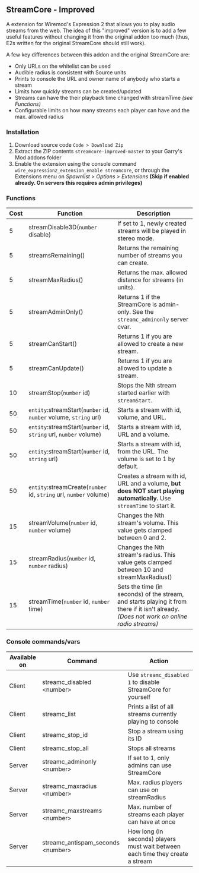 ## StreamCore - Improved

A extension for Wiremod's Expression 2 that allows you to play audio streams from the web. The idea of this "improved" version is to add a few useful features without changing it from the original addon too much (thus, E2s written for the original StreamCore should still work).

A few key differences between this addon and the original StreamCore are:

* Only URLs on the whitelist can be used
* Audible radius is consistent with Source units
* Prints to console the URL and owner name of anybody who starts a stream
* Limits how quickly streams can be created/updated
* Streams can have the their playback time changed with streamTime *(see Functions)*
* Configurable limits on how many streams each player can have and the max. allowed radius

### Installation

1. Download source code `Code > Download Zip`
2. Extract the ZIP contents `streamcore-improved-master` to your Garry's Mod addons folder
3. Enable the extension using the console command `wire_expression2_extension_enable streamcore`, or through the Extensions menu on _Spawnlist > Options > Extensions_ **(Skip if enabled already. On servers this requires admin privileges)**

### Functions

Cost | Function								| Description
---- | ------------------------------------ | -----------
5    | streamDisable3D(`number` disable)		| If set to 1, newly created streams will be played in stereo mode.
5    | streamsRemaining()					| Returns the remaining number of streams you can create.
5    | streamMaxRadius()					| Returns the max. allowed distance for streams (in units).
5    | streamAdminOnly()					| Returns 1 if the StreamCore is admin-only. See the `streamc_adminonly` server cvar.
5    | streamCanStart()						| Returns 1 if you are allowed to create a new stream.
5    | streamCanUpdate()					| Returns 1 if you are allowed to update a stream.
10   | streamStop(`number` id)				| Stops the Nth stream started earlier with `streamStart`.
50   | `entity`:streamStart(`number` id, `number` volume, `string` url)	| Starts a stream with id, volume, and URL.
50   | `entity`:streamStart(`number` id, `string` url, `number` volume)	| Starts a stream with id, URL and a volume.
50   | `entity`:streamStart(`number` id, `string` url)					| Starts a stream with id, from the URL. The volume is set to 1 by default.
50   | `entity`:streamCreate(`number` id, `string` url, `number` volume) | Creates a stream with id, URL and a volume, **but does NOT start playing automatically.** Use `streamTime` to start it.
15   | streamVolume(`number` id, `number` volume)		| Changes the Nth stream's volume. This value gets clamped between 0 and 2.
15   | streamRadius(`number` id, `number` radius)		| Changes the Nth stream's radius. This value gets clamped between 10 and streamMaxRadius()
15   | streamTime(`number` id, `number` time)			| Sets the time (in seconds) of the stream, and starts playing it from there if it isn't already. *(Does not work on online radio streams)*

### Console commands/vars

Available on  | Command 						  | Action
------------- | --------------------------------- | ------
Client        | streamc_disabled &lt;number&gt;   | Use `streamc_disabled 1` to disable StreamCore for yourself
Client        | streamc_list					  | Prints a list of all streams currently playing to console
Client        | streamc_stop_id					  | Stop a stream using its ID
Client        | streamc_stop_all				  | Stops all streams
Server        | streamc_adminonly &lt;number&gt;  | If set to 1, only admins can use StreamCore
Server        | streamc_maxradius &lt;number&gt;  | Max. radius players can use on streamRadius
Server        | streamc_maxstreams &lt;number&gt; | Max. number of streams each player can have at once
Server        | streamc_antispam_seconds &lt;number&gt; | How long (in seconds) players must wait between each time they create a stream
